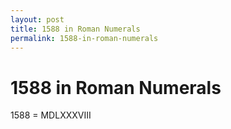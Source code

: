 ```yaml
---
layout: post
title: 1588 in Roman Numerals
permalink: 1588-in-roman-numerals
---
```


# 1588 in Roman Numerals

1588 = MDLXXXVIII

